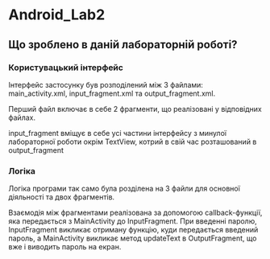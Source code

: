 # Android_Lab2

## Що зроблено в даній лабораторній роботі?

### Користувацький інтерфейс

Інтерфейс застосунку був розподілений між 3 файлами: main_activity.xml, input_fragment.xml та output_fragment.xml.

Перший файл включає в себе 2 фрагменти, що реалізовані у відповідних файлах.

input_fragment вміщує в себе усі частини інтерфейсу з минулої лабораторної роботи окрім TextView, котрий в свій час розташований в output_fragment

### Логіка

Логіка програми так само була розділена на 3 файли для основної діяльності та двох фрагментів.

Взаємодія між фрагментами реалізована за допомогою callback-функції, яка передається з MainActivity до InputFragment. При введенні паролю, InputFragment викликає отриману функцію, куди передається введений пароль, а MainActivity викликає метод updateText в OutputFragment, що вже і виводить пароль на екран.
